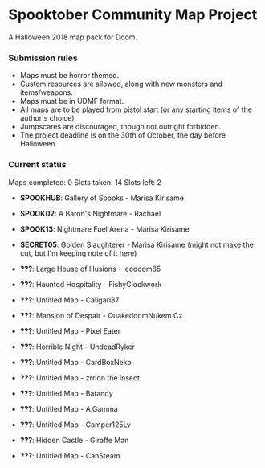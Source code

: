 # Spooktober Community Map Project

A Halloween 2018 map pack for Doom.

### Submission rules

- Maps must be horror themed.
- Custom resources are allowed, along with new monsters and items/weapons.
- Maps must be in UDMF format.
- All maps are to be played from pistol start (or any starting items of the
  author's choice)
- Jumpscares are discouraged, though not outright forbidden.
- The project deadline is on the 30th of October, the day before Halloween.

### Current status

Maps completed: 0
Slots taken: 14
Slots left: 2

- **SPOOKHUB**: Gallery of Spooks - Marisa Kirisame
- **SPOOK02**: A Baron's Nightmare - Rachael
- **SPOOK13**: Nightmare Fuel Arena - Marisa Kirisame
- **SECRET05**: Golden Slaughterer - Marisa Kirisame (might not make the cut, but I'm keeping note of it here)

- **???**: Large House of Illusions - leodoom85
- **???**: Haunted Hospitality - FishyClockwork
- **???**: Untitled Map - Caligari87
- **???**: Mansion of Despair - QuakedoomNukem Cz
- **???**: Untitled Map - Pixel Eater
- **???**: Horrible Night - UndeadRyker
- **???**: Untitled Map - CardBoxNeko
- **???**: Untitled Map - zrrion the insect
- **???**: Untitled Map - Batandy
- **???**: Untitled Map - A.Gamma
- **???**: Untitled Map - Camper125Lv
- **???**: Hidden Castle - Giraffe Man
- **???**: Untitled Map - CanSteam
